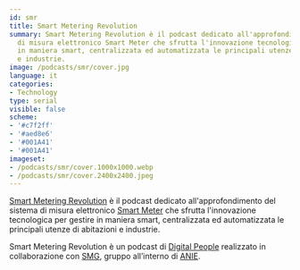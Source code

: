 ```yaml
---
id: smr
title: Smart Metering Revolution
summary: Smart Metering Revolution è il podcast dedicato all'approfondimento del sistema
  di misura elettronico Smart Meter che sfrutta l'innovazione tecnologica per gestire
  in maniera smart, centralizzata ed automatizzata le principali utenze di abitazioni
  e industrie.
image: /podcasts/smr/cover.jpg
language: it
categories:
- Technology
type: serial
visible: false
scheme:
- '#c7f2ff'
- '#aed8e6'
- '#001A41'
- '#001A41'
imageset:
- /podcasts/smr/cover.1000x1000.webp
- /podcasts/smr/cover.2400x2400.jpeg
---
```


[Smart Metering Revolution](https://www.innovabilitycircle.com/suom-2023/) è il podcast dedicato all'approfondimento del sistema di misura elettronico [Smart Meter](https://smg-anie.it/) che sfrutta l'innovazione tecnologica per gestire in maniera smart, centralizzata ed automatizzata le principali utenze di abitazioni e industrie.

Smart Metering Revolution è un podcast di [Digital People](https://www.digitalpeople.tech) realizzato in collaborazione con [SMG](https://smg-anie.it/), gruppo all’interno di [ANIE](https://anie.it/).